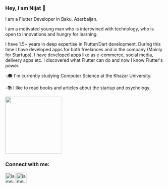 ### Hey, I am Nijat 👋

I am a Flutter Developer in Baku, Azerbaijan. 

I am a motivated young man who is intertwined with technology, who is open to innovations and hungry for learning. 

I have 1.5+ years in deep expertise in Flutter/Dart development. During this time I have developed apps for both freelances and  in the company (Mainly for Startups). I have developed apps like as e-commerce, social media, delivery apps etc. I discovered what Flutter can do and now I know Flutter's power.

-🎓 I'm currently studying Computer Science at the Khazar University.

-:books: I like to read books and articles about the startup and psychology.




<!-- [![Anurag's GitHub stats](https://github-readme-stats.vercel.app/api?username=iamnicat&show_icons=true&theme=radical)](https://github.com/iamnicat/iamnicat) -->
<a href="https://github.com/iamnicat">
  <img height="180em" src="https://github-readme-stats.vercel.app/api?username=iamnicat&zsh-theme&show_icons=true&theme=radical"/>
</a>

### Connect with me:
[<img align="left" alt="iamnicat | LinkedIn" width="32px" src="https://img.icons8.com/color/144/000000/linkedin.png" />][linkedin]
[<img align="left" alt="iamnicat | Twitter" width="32px" src="https://img.icons8.com/cotton/128/000000/twitter.png" />][twitter]










<!--
**iamnicat/iamnicat** is a ✨ _special_ ✨ repository because its `README.md` (this file) appears on your GitHub profile.

Here are some ideas to get you started:

- 🔭 I’m currently working on ...
- 🌱 I’m currently learning ...
- 👯 I’m looking to collaborate on ...
- 🤔 I’m looking for help with ...
- 💬 Ask me about ...
- 📫 How to reach me: ...
- 😄 Pronouns: ...
- ⚡ Fun fact: ...
[![Anurag's GitHub stats](https://github-readme-stats.vercel.app/api?username=iamnicat)](https://github.com/iamnicat/github-readme-stats)

-->

[linkedin]: https://linkedin.com/in/nicathaciyev
[twitter]: https://twitter.com/HajiyevNicat
